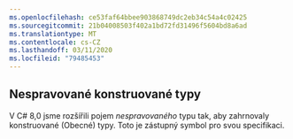 ```yaml
---
ms.openlocfilehash: ce53faf64bbee903868749dc2eb34c54a4c02425
ms.sourcegitcommit: 21b04008503f402a1bd72fd31496f5604bd8a6ad
ms.translationtype: MT
ms.contentlocale: cs-CZ
ms.lasthandoff: 03/11/2020
ms.locfileid: "79485453"
---
```

## <a name="unmanaged-constructed-types"></a>Nespravované konstruované typy

V C# 8,0 jsme rozšířili pojem *nespravovaného* typu tak, aby zahrnovaly konstruované (Obecné) typy. Toto je zástupný symbol pro svou specifikaci.
